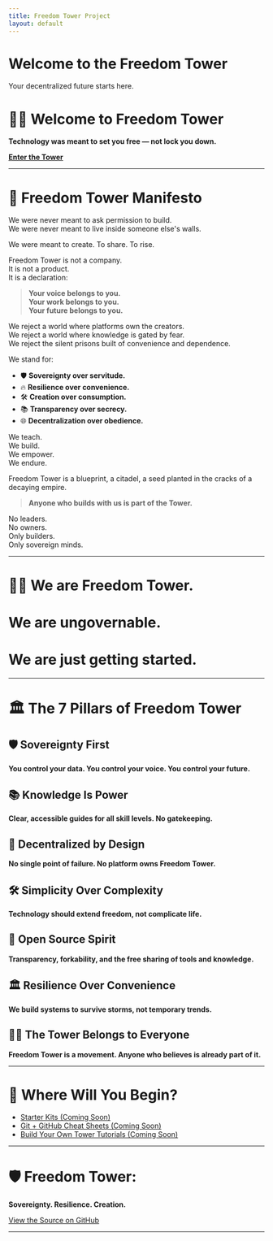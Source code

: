 ```yaml
---
title: Freedom Tower Project
layout: default
---
```


# Welcome to the Freedom Tower

Your decentralized future starts here.

# 🏴‍☠️ Welcome to Freedom Tower

**Technology was meant to set you free — not lock you down.**

[**Enter the Tower**](#the-7-pillars-of-freedom-tower)

---

# 📜 Freedom Tower Manifesto

We were never meant to ask permission to build.  
We were never meant to live inside someone else's walls.

We were meant to create. To share. To rise.

Freedom Tower is not a company.  
It is not a product.  
It is a declaration:

> **Your voice belongs to you.**  
> **Your work belongs to you.**  
> **Your future belongs to you.**

We reject a world where platforms own the creators.  
We reject a world where knowledge is gated by fear.  
We reject the silent prisons built of convenience and dependence.

We stand for:

- 🛡️ **Sovereignty over servitude.**
- 🔥 **Resilience over convenience.**
- 🛠️ **Creation over consumption.**
- 📚 **Transparency over secrecy.**
- 🌐 **Decentralization over obedience.**

We teach.  
We build.  
We empower.  
We endure.

Freedom Tower is a blueprint, a citadel, a seed planted in the cracks of a decaying empire.

> **Anyone who builds with us is part of the Tower.**

No leaders.  
No owners.  
Only builders.  
Only sovereign minds.

---

# 🏴‍☠️ We are Freedom Tower.  
# We are ungovernable.  
# We are just getting started.

---

# 🏛️ The 7 Pillars of Freedom Tower

## 🛡️ Sovereignty First
**You control your data. You control your voice. You control your future.**

## 📚 Knowledge Is Power
**Clear, accessible guides for all skill levels. No gatekeeping.**

## 🔗 Decentralized by Design
**No single point of failure. No platform owns Freedom Tower.**

## 🛠️ Simplicity Over Complexity
**Technology should extend freedom, not complicate life.**

## 🌱 Open Source Spirit
**Transparency, forkability, and the free sharing of tools and knowledge.**

## 🏛️ Resilience Over Convenience
**We build systems to survive storms, not temporary trends.**

## 🏴‍☠️ The Tower Belongs to Everyone
**Freedom Tower is a movement. Anyone who believes is already part of it.**

---

# 🚪 Where Will You Begin?

- [Starter Kits (Coming Soon)](#)
- [Git + GitHub Cheat Sheets (Coming Soon)](#)
- [Build Your Own Tower Tutorials (Coming Soon)](#)

---

# 🛡️ Freedom Tower:  
**Sovereignty. Resilience. Creation.**

[View the Source on GitHub](https://github.com/freedom-tower-project)

---
